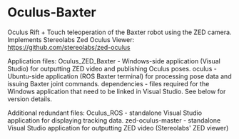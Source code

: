 # Oculus-Baxter
Oculus Rift + Touch teleoperation of the Baxter robot using the ZED camera. Implements Stereolabs Zed Oculus Viewer:
https://github.com/stereolabs/zed-oculus

Application files:
Oculus_ZED_Baxter - Windows-side application (Visual Studio) for outputting ZED video and publishing Oculus poses.
oculus - Ubuntu-side application (ROS Baxter terminal) for processing pose data and issuing Baxter joint commands.
dependencies - files required for the Windows application that need to be linked in Visual Studio. See below for version details.

Additional redundant files:
Oculus_ROS - standalone Visual Studio application for displaying tracking data.
zed-oculus-master - standalone Visual Studio application for outputting ZED video (Stereolabs' ZED viewer)
